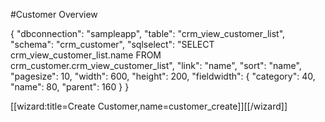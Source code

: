 #Customer Overview

<div class="macro macro_sqlgrid">
{
    "dbconnection": "sampleapp",
    "table": "crm_view_customer_list",
    "schema": "crm_customer",
    "sqlselect": "SELECT crm_view_customer_list.name FROM crm_customer.crm_view_customer_list",
    "link": "name",
    "sort": "name",
    "pagesize": 10,
    "width": 600,
    "height": 200,
    "fieldwidth": {
        "category": 40,
        "name": 80,
        "parent": 160
    }
}
</div>

[[wizard:title=Create Customer,name=customer_create]][[/wizard]]